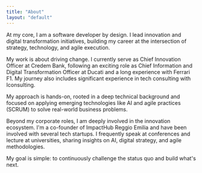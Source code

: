 ```yaml
---
title: "About"
layout: "default"
---
```


At my core, I am a software developer by design. I lead innovation and digital transformation initiatives, building my career at the intersection of strategy, technology, and agile execution.

My work is about driving change. I currently serve as Chief Innovation Officer at Credem Bank, following an exciting role as Chief Information and Digital Transformation Officer at Ducati and a long experience with Ferrari F1. My journey also includes significant experience in tech consulting with Iconsulting.

My approach is hands-on, rooted in a deep technical background and focused on applying emerging technologies like AI and agile practices (SCRUM) to solve real-world business problems.

Beyond my corporate roles, I am deeply involved in the innovation ecosystem. I'm a co-founder of ImpactHub Reggio Emilia and have been involved with several tech startups. I frequently speak at conferences and lecture at universities, sharing insights on AI, digital strategy, and agile methodologies.

My goal is simple: to continuously challenge the status quo and build what's next.
